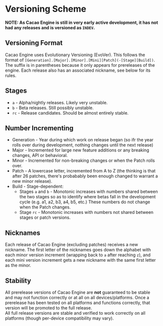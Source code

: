 # Versioning Scheme

**NOTE: As Cacao Engine is still in very early active development, it has not had any releases and is versioned as `INDEV`.**  

## Versioning Format
Cacao Engine uses Evolutionary Versioning (EvoVer). This follows the format of `[Generation].[Major].[Minor].[Mini][Patch](-[Stage][Build])`. The suffix is in parentheses because it only appears for prereleases of the engine. Each release also has an associated nickname, see below for its rules. 

## Stages
* `a` - Alpha/nightly releases. Likely very unstable.
* `b` - Beta releases. Still possibly unstable.
* `rc` - Release candidates. Should be almost entirely stable.

## Number Incrementing
* Generation - Year during which work on release began (so ifr the year rolls over during development, nothing changes until the next release)
* Major - Incremented for large new feature additions or any breaking changes, API or behavioral.
* Minor - Incremented for non-breaking changes or when the Patch rolls over.
* Patch - A lowercase letter, incremented from A to Z (the thinking is that after 26 patches, there's probabably been enough changed to warrant a new minor release).
* Build - Stage-dependent:
	* Stages `a` and `b` - Monotonic increases with numbers shared between the two stages so as to identify where betas fall in the development cycle (e.g. a1, a2, b3, a4, b5, etc.) These numbers do not change when the Patch changes.
	* Stage `rc` - Monotonic increases with numbers not shared between stages or patch versions.

## Nicknames
Each release of Cacao Engine (excluding patches) receives a new nickname. The first letter of the nicknames goes down the alphabet with each minor version increment (wrapping back to `a` after reaching `z`), and each mini version increment gets a new nickname with the same first letter as the minor.

## Stability
All prerelease versions of Cacao Engine are **not** guaranteed to be stable and may not function correctly or at all on all devices/platforms. Once a prerelease has been tested on all platforms and functions correctly, that version will be promoted to the full release.  
All full release versions are stable and verified to work correctly on all platforms (though per-device compatibility may vary).